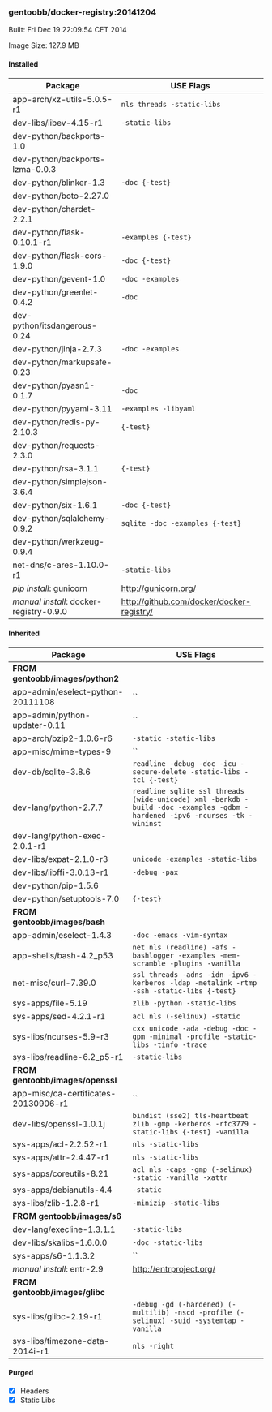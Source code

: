 ### gentoobb/docker-registry:20141204
Built: Fri Dec 19 22:09:54 CET 2014

Image Size: 127.9 MB
#### Installed
Package | USE Flags
--------|----------
app-arch/xz-utils-5.0.5-r1 | `nls threads -static-libs`
dev-libs/libev-4.15-r1 | `-static-libs`
dev-python/backports-1.0 | ` `
dev-python/backports-lzma-0.0.3 | ` `
dev-python/blinker-1.3 | `-doc {-test}`
dev-python/boto-2.27.0 | ` `
dev-python/chardet-2.2.1 | ` `
dev-python/flask-0.10.1-r1 | `-examples {-test}`
dev-python/flask-cors-1.9.0 | `-doc {-test}`
dev-python/gevent-1.0 | `-doc -examples`
dev-python/greenlet-0.4.2 | `-doc`
dev-python/itsdangerous-0.24 | ` `
dev-python/jinja-2.7.3 | `-doc -examples`
dev-python/markupsafe-0.23 | ` `
dev-python/pyasn1-0.1.7 | `-doc`
dev-python/pyyaml-3.11 | `-examples -libyaml`
dev-python/redis-py-2.10.3 | `{-test}`
dev-python/requests-2.3.0 | ` `
dev-python/rsa-3.1.1 | `{-test}`
dev-python/simplejson-3.6.4 | ` `
dev-python/six-1.6.1 | `-doc {-test}`
dev-python/sqlalchemy-0.9.2 | `sqlite -doc -examples {-test}`
dev-python/werkzeug-0.9.4 | ` `
net-dns/c-ares-1.10.0-r1 | `-static-libs`
*pip install*: gunicorn | http://gunicorn.org/
*manual install*: docker-registry-0.9.0 | http://github.com/docker/docker-registry/
#### Inherited
Package | USE Flags
--------|----------
**FROM gentoobb/images/python2** |
app-admin/eselect-python-20111108 | ``
app-admin/python-updater-0.11 | ``
app-arch/bzip2-1.0.6-r6 | `-static -static-libs`
app-misc/mime-types-9 | ``
dev-db/sqlite-3.8.6 | `readline -debug -doc -icu -secure-delete -static-libs -tcl {-test}`
dev-lang/python-2.7.7 | `readline sqlite ssl threads (wide-unicode) xml -berkdb -build -doc -examples -gdbm -hardened -ipv6 -ncurses -tk -wininst`
dev-lang/python-exec-2.0.1-r1 | ` `
dev-libs/expat-2.1.0-r3 | `unicode -examples -static-libs`
dev-libs/libffi-3.0.13-r1 | `-debug -pax`
dev-python/pip-1.5.6 | ` `
dev-python/setuptools-7.0 | `{-test}`
**FROM gentoobb/images/bash** |
app-admin/eselect-1.4.3 | `-doc -emacs -vim-syntax`
app-shells/bash-4.2_p53 | `net nls (readline) -afs -bashlogger -examples -mem-scramble -plugins -vanilla`
net-misc/curl-7.39.0 | `ssl threads -adns -idn -ipv6 -kerberos -ldap -metalink -rtmp -ssh -static-libs {-test}`
sys-apps/file-5.19 | `zlib -python -static-libs`
sys-apps/sed-4.2.1-r1 | `acl nls (-selinux) -static`
sys-libs/ncurses-5.9-r3 | `cxx unicode -ada -debug -doc -gpm -minimal -profile -static-libs -tinfo -trace`
sys-libs/readline-6.2_p5-r1 | `-static-libs`
**FROM gentoobb/images/openssl** |
app-misc/ca-certificates-20130906-r1 | ``
dev-libs/openssl-1.0.1j | `bindist (sse2) tls-heartbeat zlib -gmp -kerberos -rfc3779 -static-libs {-test} -vanilla`
sys-apps/acl-2.2.52-r1 | `nls -static-libs`
sys-apps/attr-2.4.47-r1 | `nls -static-libs`
sys-apps/coreutils-8.21 | `acl nls -caps -gmp (-selinux) -static -vanilla -xattr`
sys-apps/debianutils-4.4 | `-static`
sys-libs/zlib-1.2.8-r1 | `-minizip -static-libs`
**FROM gentoobb/images/s6** |
dev-lang/execline-1.3.1.1 | `-static-libs`
dev-libs/skalibs-1.6.0.0 | `-doc -static-libs`
sys-apps/s6-1.1.3.2 | ``
*manual install*: entr-2.9 | http://entrproject.org/
**FROM gentoobb/images/glibc** |
sys-libs/glibc-2.19-r1 | `-debug -gd (-hardened) (-multilib) -nscd -profile (-selinux) -suid -systemtap -vanilla`
sys-libs/timezone-data-2014i-r1 | `nls -right`
#### Purged
- [x] Headers
- [x] Static Libs
